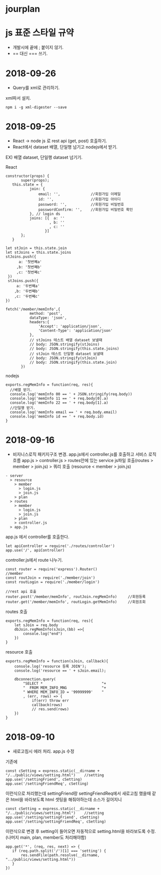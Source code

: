 # jourplan
# js 표준 스타일 규약
 - 개발시에 끝에 ; 붙이지 않기.
 - == 대신 === 쓰기.
 
# 2018-09-26
 - Query를 xml로 관리하기.

xml파서 설치.
```
npm i -g xml-digester --save
```

# 2018-09-25
 - React -> node js 로 rest api (get, post) 호출하기.
 - React에서 dataset 배열, 단일행 넘기고 nodejs에서 받기.
 
 EX)
 배열 dataset, 단일행 dataset 넘기기.
 
 React
 ```
 constructor(props) {  
        super(props);
    this.state = {
            join: {
                email: '',              //회원가입 이메일
                id: '',                 //회원가입 아이디
                password: '',           //회원가입 비밀번호
                passwordConfirm: '',    //회원가입 비밀번호 확인
            }, // login ds
            joins: [{  a: ''
                     , b: ''
                     , c: ''
                   }]
        };
    }
    
 let stJoin = this.state.join
 let stJoins = this.state.joins
 stJoins.push({
       a: '첫번째a'
      ,b: '첫번째b'
      ,c: '첫번째c'
  }) 
  stJoins.push({
      a: '두번째a'
     ,b: '두번째b'
     ,c: '두번째c'
 })
 
 fetch('/member/memInfo',{
            method: 'post',
            dataType: 'json',
            headers:{
                'Accept': 'application/json',
                'Content-Type': 'application/json'
            },
            // stJoins 테스트 배열 dataset 보낼때
            // body: JSON.stringify(stJoins)
            // body: JSON.stringify(this.state.joins)
            // stJoin 테스트 단일행 dataset 보낼때
            // body: JSON.stringify(stJoin)
            // body: JSON.stringify(this.state.join)
        })
```
nodejs
```
exports.regMemInfo = function(req, res){ 
  //배열 받기.
  console.log('memInfo 00 == ' + JSON.stringify(req.body))
  console.log('memInfo 11 == ' + req.body[0].a)
  console.log('memInfo 22 == ' + req.body[1].a)
  //단일행 받기.
  console.log('memInfo email == ' + req.body.email)
  console.log('memInfo id == ' + req.body.id)
}
``` 

# 2018-09-16
 - 비지니스로직 패키지구조 변경.
 app.js에서 controller.js를 호출하고 
 서비스 로직 흐름
 app.js > controller.js > routes안에 있는 service js파일 호출(routes > member > join.js) > 쿼리 호출 (resource < member > join.js)
 
```
- server
  > resource
    > member
      > login.js
      > join.js
    > plan
  > routes
    > member
      > login.js
      > join.js
    > plan
    > controller.js
  > app.js
```
app.js 에서 controller를 호출한다.
```
let apiController = require('./routes/controller')
app.use('/', apiController)
```
controller.js에서 route 나누기.
```
const router = require('express').Router()
//member
const routJoin = require('./member/join')
const routLogin = require('./member/login')

//rest api 호출
router.post('/member/memInfo', routJoin.regMemInfo)     //회원등록
router.get('/member/memInfo', routLogin.getMemInfo)     //회원조회
```
routes 호출
```
exports.regMemInfo = function(req, res){ 
	let sJoin = req.body
	dbJoin.regMemInfo(sJoin,(bb) =>{
		console.log("end")
	})
}
```
resource 호출
```
exports.regMemInfo = function(sJoin, callback){ 
    console.log('resource 등록 JOIN');
    console.log('resource == ' + sJoin.email);
    
    dbconnection.query(
        "SELECT *                           "+ 
        "  FROM MEM_INFO_MNG                "+
        " WHERE MEM_INFO_ID = '99999999'    "
        , (err, rows) => {
            if(err) throw err
            callback(rows)
            // res.send(rows)
	})
}
```

# 2018-09-10
 - 새로고침시 에러 처리.
 app.js 수정
 
 기존에 
```
const cSetting = express.static(__dirname + "/../public/views/setting.html")	//setting
app.use('/settingFriend', cSetting)
app.use('/settingFriendReq', cSetting)
```
이런식으로 처리했는데 settingFriend랑 settingFriendReq에서 새로고침 했을때 같은 html을 바라보도록
html 셋팅을 해줘야하는데 소스가 길어지니
```
const cSetting = express.static(__dirname + "/../public/views/setting.html")	//setting
app.use('/setting/settingFriend', cSetting)
app.use('/setting/settingFriendReq', cSetting)
```
이런식으로 변경 후 setting이 들어오면 자동적으로 setting.html을 바라보도록 수정. (나머지 main, plan, member도 처리해야함)
 ```
app.get('*', (req, res, next) => {
	if (req.path.split('/')[1] === 'setting') {
		res.sendFile(path.resolve(__dirname, "../public/views/setting.html"))
	}
})
 ```
 
 
